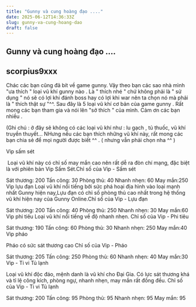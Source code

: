 ```yaml
---
title: "Gunny và cung hoàng đạo ...."
date: 2025-06-12T14:36:33Z
slug: gunny-va-cung-hoang-dao
draft: false
---
```


## Gunny và cung hoàng đạo ....

## scorpius9xxx

Chác các bạn cũng đã bít về game gunny. Vậy theo bạn các sao nhà mình "ưa thích " loại vũ khí gunny nào . Là " thích nhé " chứ không phải là " sử dụng " nó sẽ có lợi khi đánh boss hay có lợi khi war nên ta chọn nó mà phải là " thích thật sự "^^. Sau đây là 5 loại vũ khí cơ bản của game gunny . Rất mong các bạn tham gia và nói lên "sở thích " của mình. Cảm ơn các bạn nhiều . 
 
(Ghi chú :  ở đây sẽ không có các loại vũ khí như : lu gạch , tủ thuốc, vũ khí truyền thuyết... NHưng nếu các bạn thích những vũ khí này, rất mong các bạn chia sẻ để mọi người được biết ^^ . ( nhưng vẫn phải chọn nha ^^ )
 
 
Vip sấm sét
 
​ Loại vũ khí này có chỉ số may mắn cao nên rất dễ ra đòn chí mạng, đặc biệt là với phiên bản Vip Sấm Sét.​Chỉ số của Vip - Sấm sét

Sát thương: 200
Tấn công: 30
Phòng thủ: 40
Nhanh nhẹn: 60
May mắn:250
 Vip lựu đạn
​Loại vũ khí nổi tiếng bởi sức phá hoại địa hình vào loại mạnh nhất Gunny hiện nay,Lựu đạn có chỉ số phòng thủ cao nhất trong hệ thống vũ khí hiện nay của Gunny Online.​Chỉ số của Vip - Lựu đạn

Sát thương: 200
Tấn công: 40
Phòng thủ: 250
Nhanh nhẹn: 30
May mắn:60
 Vip phi tiêu
​Loại vũ khí nổi tiếng về độ nhanh nhẹn.​ ​Chỉ số của Vip - Phi tiêu

Sát thương: 190
Tấn công: 60
Phòng thủ: 30
Nhanh nhẹn: 250
May mắn:40
 Vip pháo
 
​Pháo có sức sát thương cao​ ​Chỉ số của Vip - Pháo

Sát thương: 205
Tấn công: 250
Phòng thủ: 60
Nhanh nhẹn: 40
May mắn:30
 ​Vip - Ti vi Tủ lạnh
 
​Loại vũ khí độc đáo, mệnh danh là vũ khí cho Đại Gia. Có lực sát thương khá và tỉ lệ công kích, phòng ngự, nhanh nhẹn, may mắn rất đồng đều.​ ​Chỉ số của Vip - Ti vi Tủ lạnh

Sát thương: 200
Tấn công: 95
Phòng thủ: 95
Nhanh nhẹn: 95
May mắn: 95
